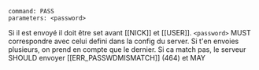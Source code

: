 ```
command: PASS
parameters: <password>
```
Si il est envoyé il doit être set avant [[NICK]] et [[USER]].
`<password>` MUST correspondre avec celui defini dans la config du server.
Si t'en envoies plusieurs, on prend en compte que le dernier.
Si ca match pas, le serveur SHOULD envoyer [[ERR_PASSWDMISMATCH]] (464) et MAY 
